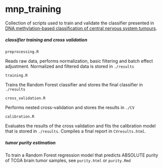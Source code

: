# mnp_training

Collection of scripts used to train and validate the classifier presented in [DNA methylation-based classification of central nervous system tumours](https://www.nature.com/articles/nature26000).

##### classifier training and cross validation

```
preprocessing.R
```
Reads raw data, performs normalization, basic filtering and batch effect adjustment.
Normalized and filtered data is stored in `./results`

```
training.R
```
Trains the Random Forest classifier and stores the final classifier in `./results`

```
cross_validation.R
```
Performs nested cross-validation and stores the results in `./CV`

```
calibration.R
```
Evaluates the results of the cross validation and fits the calibration model that is stored in `./results`.
Compiles a final report in `CVresults.html`.

##### tumor purity estimation

To train a Random Forest regression model that predicts ABSOLUTE purity of TCGA brain tumor samples, see `purity.html` or 
`purity.Rmd`

